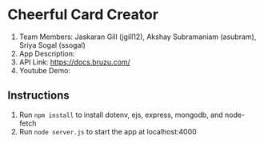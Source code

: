 # Cheerful Card Creator

1. Team Members: Jaskaran Gill (jgill12), Akshay Subramaniam (asubram), Sriya Sogal (ssogal)
2. App Description:
3. API Link: https://docs.bruzu.com/
4. Youtube Demo: 

## Instructions

1. Run `npm install` to install dotenv, ejs, express, mongodb, and node-fetch
2. Run `node server.js` to start the app at localhost:4000
